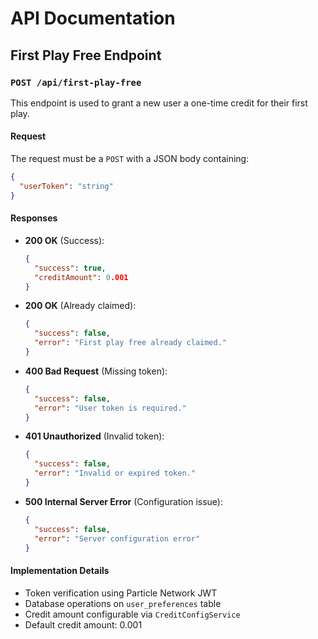 # API Documentation

## First Play Free Endpoint

### `POST /api/first-play-free`

This endpoint is used to grant a new user a one-time credit for their first play.

#### Request
The request must be a `POST` with a JSON body containing:
```json
{
  "userToken": "string"
}
```

#### Responses
- **200 OK** (Success):
  ```json
  {
    "success": true,
    "creditAmount": 0.001
  }
  ```
- **200 OK** (Already claimed):
  ```json
  {
    "success": false,
    "error": "First play free already claimed."
  }
  ```
- **400 Bad Request** (Missing token):
  ```json
  {
    "success": false,
    "error": "User token is required."
  }
  ```
- **401 Unauthorized** (Invalid token):
  ```json
  {
    "success": false,
    "error": "Invalid or expired token."
  }
  ```
- **500 Internal Server Error** (Configuration issue):
  ```json
  {
    "success": false,
    "error": "Server configuration error"
  }
  ```

#### Implementation Details
- Token verification using Particle Network JWT
- Database operations on `user_preferences` table
- Credit amount configurable via `CreditConfigService`
- Default credit amount: 0.001
